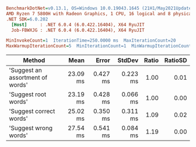 ``` ini

BenchmarkDotNet=v0.13.1, OS=Windows 10.0.19043.1645 (21H1/May2021Update)
AMD Ryzen 7 5800H with Radeon Graphics, 1 CPU, 16 logical and 8 physical cores
.NET SDK=6.0.202
  [Host]     : .NET 6.0.4 (6.0.422.16404), X64 RyuJIT
  Job-FBWXJG : .NET 6.0.4 (6.0.422.16404), X64 RyuJIT

MinInvokeCount=1  IterationTime=250.0000 ms  MaxIterationCount=20  
MaxWarmupIterationCount=5  MinIterationCount=1  MinWarmupIterationCount=1  

```
|                           Method |     Mean |    Error |   StdDev | Ratio | RatioSD |
|--------------------------------- |---------:|---------:|---------:|------:|--------:|
| &#39;Suggest an assortment of words&#39; | 23.09 ms | 0.427 ms | 0.223 ms |  1.00 |    0.01 |
|             &#39;Suggest root words&#39; | 23.19 ms | 0.428 ms | 0.066 ms |  1.00 |    0.00 |
|          &#39;Suggest correct words&#39; | 25.02 ms | 0.350 ms | 0.311 ms |  1.09 |    0.02 |
|            &#39;Suggest wrong words&#39; | 27.54 ms | 0.541 ms | 0.084 ms |  1.19 |    0.00 |
